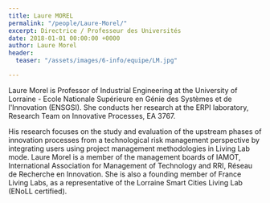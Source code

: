 ```yaml
---
title: Laure MOREL
permalink: "/people/Laure-Morel/"
excerpt: Directrice / Professeur des Universités
date: 2018-01-01 00:00:00 +0000
author: Laure Morel
header:
  teaser: "/assets/images/6-info/equipe/LM.jpg"

---
```

Laure Morel is Professor of Industrial Engineering at the University of Lorraine - Ecole Nationale Supérieure en Génie des Systèmes et de l'Innovation (ENSGSI). She conducts her research at the ERPI laboratory, Research Team on Innovative Processes, EA 3767.

His research focuses on the study and evaluation of the upstream phases of innovation processes from a technological risk management perspective by integrating users using project management methodologies in Living Lab mode. Laure Morel is a member of the management boards of IAMOT, International Association for Management of Technology and RRI, Réseau de Recherche en Innovation. She is also a founding member of France Living Labs, as a representative of the Lorraine Smart Cities Living Lab (ENoLL certified).